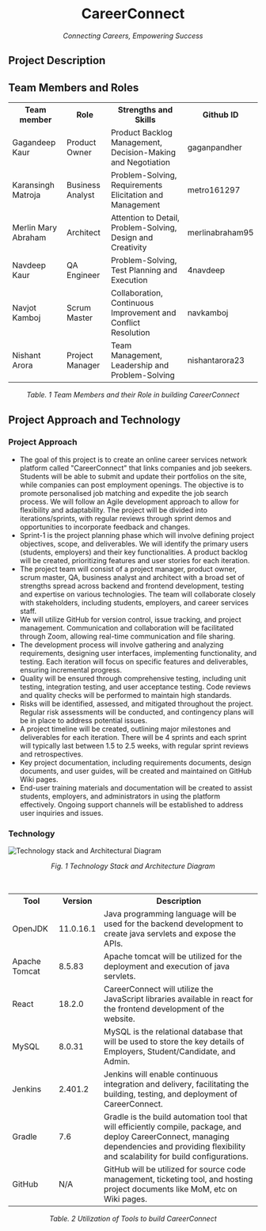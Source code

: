 <p align="center">
  <h1 align="center">CareerConnect</h1>
  <p align="center">
    <i>Connecting Careers, Empowering Success</i>
    <br/>
  </p>
</p>

## Project Description

## Team Members and Roles
<table>
  <tr>
    <th>Team member</th>
    <th>Role</th>
    <th>Strengths and Skills</th>
    <th>Github ID</th>
  </tr>
  <tr>
    <td>Gagandeep Kaur</td>
    <td>Product Owner</td>
    <td>Product Backlog Management, Decision-Making and Negotiation</td>
    <td>gaganpandher</td>
  </tr>
  <tr>
    <td>Karansingh Matroja</td>
    <td>Business Analyst</td>
    <td>Problem-Solving, Requirements Elicitation and Management</td>
    <td>metro161297</td>
  </tr>
  <tr>
    <td>Merlin Mary Abraham</td>
    <td>Architect</td>
    <td>Attention to Detail, Problem-Solving, Design and Creativity</td>
    <td>merlinabraham95</td>
  </tr>
  <tr>
    <td>Navdeep Kaur</td>
    <td>QA Engineer</td>
    <td>Problem-Solving, Test Planning and Execution</td>
    <td>4navdeep</td>
  </tr>
  <tr>
    <td>Navjot Kamboj</td>
    <td>Scrum Master</td>
    <td>Collaboration, Continuous Improvement and Conflict Resolution</td>
    <td>navkamboj</td>
  </tr>
  <tr>
    <td>Nishant Arora</td>
    <td>Project Manager</td>
    <td>Team Management, Leadership and Problem-Solving</td>
    <td>nishantarora23</td>
  </tr>
</table>
 <p align="center">
    <i> Table. 1 Team Members and their Role in building CareerConnect</i>
    <br/>
  </p>


## Project Approach and Technology

### Project Approach
- The goal of this project is to create an online career services network platform called "CareerConnect" that links companies and job seekers. Students will be able to submit and update their portfolios on the site, while companies can post employment openings. The objective is to promote personalised job matching and expedite the job search process.
We will follow an Agile development approach to allow for flexibility and adaptability. The project will be divided into iterations/sprints, with regular reviews through sprint demos and opportunities to incorporate feedback and changes.
- Sprint-1 is the project planning phase which will involve defining project objectives, scope, and deliverables. We will identify the primary users (students, employers) and their key functionalities. A product backlog will be created, prioritizing features and user stories for each iteration.
- The project team will consist of a project manager, product owner, scrum master, QA, business analyst and architect with a broad set of strengths spread across backend and frontend development, testing and expertise on various technologies. The team will collaborate closely with stakeholders, including students, employers, and career services staff.
- We will utilize GitHub for version control, issue tracking, and project management. Communication and collaboration will be facilitated through Zoom, allowing real-time communication and file sharing.
- The development process will involve gathering and analyzing requirements, designing user interfaces, implementing functionality, and testing. Each iteration will focus on specific features and deliverables, ensuring incremental progress.
- Quality will be ensured through comprehensive testing, including unit testing, integration testing, and user acceptance testing. Code reviews and quality checks will be performed to maintain high standards.
- Risks will be identified, assessed, and mitigated throughout the project. Regular risk assessments will be conducted, and contingency plans will be in place to address potential issues.
- A project timeline will be created, outlining major milestones and deliverables for each iteration. There will be 4 sprints and each sprint will typically last between 1.5 to 2.5 weeks, with regular sprint reviews and retrospectives.
- Key project documentation, including requirements documents, design documents, and user guides, will be created and maintained on GitHub Wiki pages.
- End-user training materials and documentation will be created to assist students, employers, and administrators in using the platform effectively. Ongoing support channels will be established to address user inquiries and issues.


### Technology
![Technology stack and Architectural Diagram](https://github.com/nishantarora23/sample/assets/42149632/977ed92d-e21b-4b71-88c9-c0e495ca9006)
 <p align="center">
    <i> Fig. 1 Technology Stack and Architecture Diagram</i>
    <br/>
  </p>

<br>
<table>
  <tr>
    <th>Tool</th>
    <th>Version</th>
	<th>Description</th>
  </tr>
  <tr>
    <td>OpenJDK</td>
    <td>11.0.16.1</td>
	<td>Java programming language will be used for the backend development to create java servlets and expose the APIs.</td>
  </tr>
  <tr>
    <td>Apache Tomcat</td>
    <td>8.5.83</td>
	<td>Apache tomcat will be utilized for the deployment and execution of java servlets.</td>
  </tr>
  <tr>
    <td>React</td>
    <td>18.2.0</td>
	<td>CareerConnect will utilize the JavaScript libraries available in react for the frontend development of the website.</td>
  </tr>
  <tr>
    <td>MySQL</td>
    <td>8.0.31</td>
	<td>MySQL is the relational database that will be used to store the key details of Employers, Student/Candidate, and Admin.</td>
  </tr>
  <tr>
    <td>Jenkins</td>
    <td>2.401.2</td>
	<td>Jenkins will enable continuous integration and delivery, facilitating the building, testing, and deployment of CareerConnect.</td>
  </tr>
  <tr>
    <td>Gradle</td>
    <td>7.6</td>
	<td>Gradle is the build automation tool that will efficiently compile, package, and deploy CareerConnect, managing dependencies and providing flexibility and scalability for build configurations.</td>
  </tr>
  <tr>
	<td>GitHub</td>
	<td>N/A</td>
	<td>GitHub will be utilized for source code management, ticketing tool, and hosting project documents like MoM, etc on Wiki pages.</td>
  </tr>
</table>
<p align="center">
    <i> Table. 2 Utilization of Tools to build CareerConnect</i>
    <br/>
  </p>
